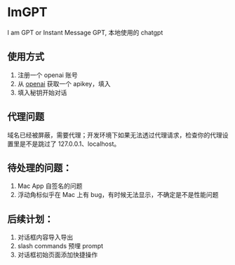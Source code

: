 # ImGPT

I am GPT or Instant Message GPT, 本地使用的 chatgpt

## 使用方式

1. 注册一个 openai 账号
2. 从 [openai](https://platform.openai.com/account/api-keys) 获取一个 apikey，填入
3. 填入秘钥开始对话

## 代理问题

域名已经被屏蔽，需要代理；开发环境下如果无法透过代理请求，检查你的代理设置里是不是跳过了 127.0.0.1、localhost。

## 待处理的问题：

1. Mac App 自签名的问题
2. 浮动角标似乎在 Mac 上有 bug，有时候无法显示，不确定是不是性能问题

## 后续计划：

1. 对话框内容导入导出
2. slash commands 预埋 prompt
3. 对话框初始页面添加快捷操作

